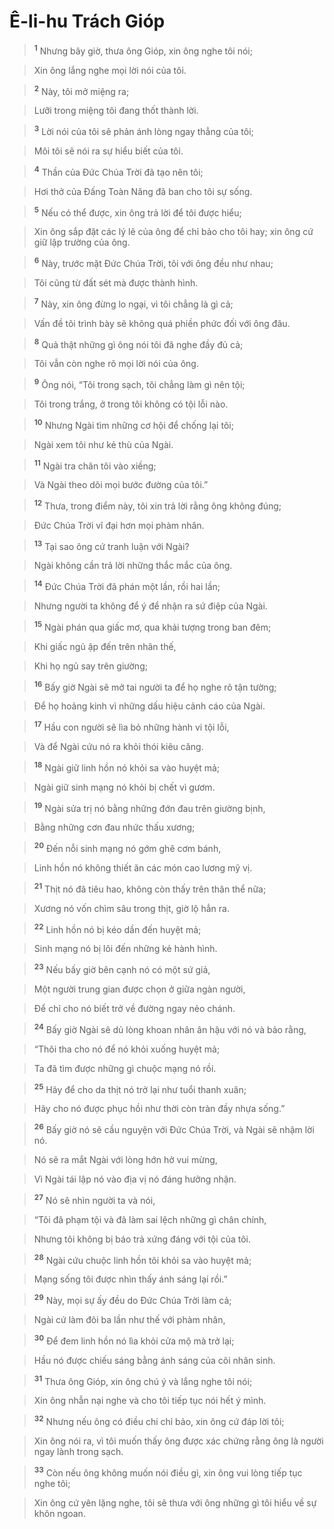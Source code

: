 # Ê-li-hu Trách Gióp

> <sup><b>1</b></sup> Nhưng bây giờ, thưa ông Gióp, xin ông nghe tôi nói;
>


> Xin ông lắng nghe mọi lời nói của tôi.
>


> <sup><b>2</b></sup> Này, tôi mở miệng ra;
>


> Lưỡi trong miệng tôi đang thốt thành lời.
>


> <sup><b>3</b></sup> Lời nói của tôi sẽ phản ánh lòng ngay thẳng của tôi;
>


> Môi tôi sẽ nói ra sự hiểu biết của tôi.
>


> <sup><b>4</b></sup> Thần của Đức Chúa Trời đã tạo nên tôi;
>


> Hơi thở của Đấng Toàn Năng đã ban cho tôi sự sống.
>


> <sup><b>5</b></sup> Nếu có thể được, xin ông trả lời để tôi được hiểu;
>


> Xin ông sắp đặt các lý lẽ của ông để chỉ bảo cho tôi hay; xin ông cứ giữ lập trường của ông.
>


> <sup><b>6</b></sup> Này, trước mặt Đức Chúa Trời, tôi với ông đều như nhau;
>


> Tôi cũng từ đất sét mà được thành hình.
>


> <sup><b>7</b></sup> Này, xin ông đừng lo ngại, vì tôi chẳng là gì cả;
>


> Vấn đề tôi trình bày sẽ không quá phiền phức đối với ông đâu.
>


> <sup><b>8</b></sup> Quả thật những gì ông nói tôi đã nghe đầy đủ cả;
>


> Tôi vẫn còn nghe rõ mọi lời nói của ông.
>


> <sup><b>9</b></sup> Ông nói, “Tôi trong sạch, tôi chẳng làm gì nên tội;
>


> Tôi trong trắng, ở trong tôi không có tội lỗi nào.
>


> <sup><b>10</b></sup> Nhưng Ngài tìm những cơ hội để chống lại tôi;
>


> Ngài xem tôi như kẻ thù của Ngài.
>


> <sup><b>11</b></sup> Ngài tra chân tôi vào xiềng;
>


> Và Ngài theo dõi mọi bước đường của tôi.”
>


> <sup><b>12</b></sup> Thưa, trong điểm này, tôi xin trả lời rằng ông không đúng;
>


> Đức Chúa Trời vĩ đại hơn mọi phàm nhân.
>


> <sup><b>13</b></sup> Tại sao ông cứ tranh luận với Ngài?
>


> Ngài không cần trả lời những thắc mắc của ông.
>


> <sup><b>14</b></sup> Đức Chúa Trời đã phán một lần, rồi hai lần;
>


> Nhưng người ta không để ý để nhận ra sứ điệp của Ngài.
>


> <sup><b>15</b></sup> Ngài phán qua giấc mơ, qua khải tượng trong ban đêm;
>


> Khi giấc ngủ ập đến trên nhân thế,
>


> Khi họ ngủ say trên giường;
>


> <sup><b>16</b></sup> Bấy giờ Ngài sẽ mở tai người ta để họ nghe rõ tận tường;
>


> Để họ hoảng kinh vì những dấu hiệu cảnh cáo của Ngài.
>


> <sup><b>17</b></sup> Hầu con người sẽ lìa bỏ những hành vi tội lỗi,
>


> Và để Ngài cứu nó ra khỏi thói kiêu căng.
>


> <sup><b>18</b></sup> Ngài giữ linh hồn nó khỏi sa vào huyệt mả;
>


> Ngài giữ sinh mạng nó khỏi bị chết vì gươm.
>


> <sup><b>19</b></sup> Ngài sửa trị nó bằng những đớn đau trên giường bịnh,
>


> Bằng những cơn đau nhức thấu xương;
>


> <sup><b>20</b></sup> Đến nỗi sinh mạng nó gớm ghê cơm bánh,
>


> Linh hồn nó không thiết ăn các món cao lương mỹ vị.
>


> <sup><b>21</b></sup> Thịt nó đã tiêu hao, không còn thấy trên thân thể nữa;
>


> Xương nó vốn chìm sâu trong thịt, giờ lộ hẳn ra.
>


> <sup><b>22</b></sup> Linh hồn nó bị kéo dần đến huyệt mả;
>


> Sinh mạng nó bị lôi đến những kẻ hành hình.
>


> <sup><b>23</b></sup> Nếu bấy giờ bên cạnh nó có một sứ giả,
>


> Một người trung gian được chọn ở giữa ngàn người,
>


> Để chỉ cho nó biết trở về đường ngay nẻo chánh.
>


> <sup><b>24</b></sup> Bấy giờ Ngài sẽ dủ lòng khoan nhân ân hậu với nó và bảo rằng,
>


> “Thôi tha cho nó để nó khỏi xuống huyệt mả;
>


> Ta đã tìm được những gì chuộc mạng nó rồi.
>


> <sup><b>25</b></sup> Hãy để cho da thịt nó trở lại như tuổi thanh xuân;
>


> Hãy cho nó được phục hồi như thời còn tràn đầy nhựa sống.”
>


> <sup><b>26</b></sup> Bấy giờ nó sẽ cầu nguyện với Đức Chúa Trời, và Ngài sẽ nhậm lời nó.
>


> Nó sẽ ra mắt Ngài với lòng hớn hở vui mừng,
>


> Vì Ngài tái lập nó vào địa vị nó đáng hưởng nhận.
>


> <sup><b>27</b></sup> Nó sẽ nhìn người ta và nói,
>


> “Tôi đã phạm tội và đã làm sai lệch những gì chân chính,
>


> Nhưng tôi không bị báo trả xứng đáng với tội của tôi.
>


> <sup><b>28</b></sup> Ngài cứu chuộc linh hồn tôi khỏi sa vào huyệt mả;
>


> Mạng sống tôi được nhìn thấy ánh sáng lại rồi.”
>


> <sup><b>29</b></sup> Này, mọi sự ấy đều do Đức Chúa Trời làm cả;
>


> Ngài cứ làm đôi ba lần như thế với phàm nhân,
>


> <sup><b>30</b></sup> Để đem linh hồn nó lìa khỏi cửa mộ mà trở lại;
>


> Hầu nó được chiếu sáng bằng ánh sáng của cõi nhân sinh.
>


> <sup><b>31</b></sup> Thưa ông Gióp, xin ông chú ý và lắng nghe tôi nói;
>


> Xin ông nhẫn nại nghe và cho tôi tiếp tục nói hết ý mình.
>


> <sup><b>32</b></sup> Nhưng nếu ông có điều chi chỉ bảo, xin ông cứ đáp lời tôi;
>


> Xin ông nói ra, vì tôi muốn thấy ông được xác chứng rằng ông là người ngay lành trong sạch.
>


> <sup><b>33</b></sup> Còn nếu ông không muốn nói điều gì, xin ông vui lòng tiếp tục nghe tôi;
>


> Xin ông cứ yên lặng nghe, tôi sẽ thưa với ông những gì tôi hiểu về sự khôn ngoan.
>